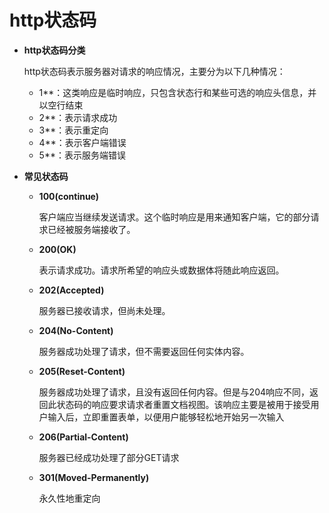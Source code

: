 # http状态码
* __http状态码分类__

	http状态码表示服务器对请求的响应情况，主要分为以下几种情况：

	* 1**：这类响应是临时响应，只包含状态行和某些可选的响应头信息，并以空行结束
	* 2**：表示请求成功
	* 3**：表示重定向
	* 4**：表示客户端错误
	* 5**：表示服务端错误

* __常见状态码__

	* __100(continue)__

		客户端应当继续发送请求。这个临时响应是用来通知客户端，它的部分请求已经被服务端接收了。
	
	* __200(OK)__

		表示请求成功。请求所希望的响应头或数据体将随此响应返回。
	
	* __202(Accepted)__

		服务器已接收请求，但尚未处理。

	* __204(No-Content)__

		服务器成功处理了请求，但不需要返回任何实体内容。
	* __205(Reset-Content)__

		服务器成功处理了请求，且没有返回任何内容。但是与204响应不同，返回此状态码的响应要求请求者重置文档视图。该响应主要是被用于接受用户输入后，立即重置表单，以便用户能够轻松地开始另一次输入

	* __206(Partial-Content)__

		服务器已经成功处理了部分GET请求

	* __301(Moved-Permanently)__

		永久性地重定向